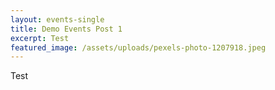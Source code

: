 ```yaml
---
layout: events-single
title: Demo Events Post 1
excerpt: Test
featured_image: /assets/uploads/pexels-photo-1207918.jpeg
---
```

Test